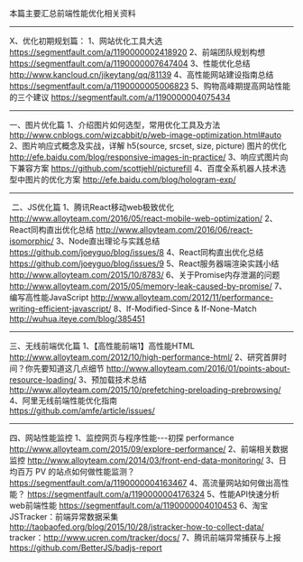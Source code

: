 本篇主要汇总前端性能优化相关资料


-------------------------------------------------------------------------------
X、优化初期规划篇：
1、网站优化工具大选
https://segmentfault.com/a/1190000002418920
2、前端团队规划构想
https://segmentfault.com/a/1190000007647404
3、性能优化总结
http://www.kancloud.cn/jikeytang/qq/81139
4、高性能网站建设指南总结
https://segmentfault.com/a/1190000005006823
5、购物高峰期提高网站性能的三个建议
https://segmentfault.com/a/1190000004075434




-------------------------------------------------------------------------------
一、图片优化篇
1、介绍图片如何选型，常用优化工具及方法
http://www.cnblogs.com/wizcabbit/p/web-image-optimization.html#auto
2、图片响应式概念及实战，详解 h5(source, srcset, size, picture) 图片的优化
http://efe.baidu.com/blog/responsive-images-in-practice/
3、响应式图片向下兼容方案
https://github.com/scottjehl/picturefill
4、百度全系机器人技术选型中图片的优化方案
http://efe.baidu.com/blog/hologram-exp/




-------------------------------------------------------------------------------
 二、JS优化篇
1、腾讯React移动web极致优化
http://www.alloyteam.com/2016/05/react-mobile-web-optimization/
2、React同构直出优化总结
http://www.alloyteam.com/2016/06/react-isomorphic/
3、Node直出理论与实践总结
https://github.com/joeyguo/blog/issues/8
4、React同构直出优化总结
https://github.com/joeyguo/blog/issues/9
5、React服务器端渲染实践小结
http://www.alloyteam.com/2015/10/8783/
6、关于Promise内存泄漏的问题
http://www.alloyteam.com/2015/05/memory-leak-caused-by-promise/
7、编写高性能JavaScript
http://www.alloyteam.com/2012/11/performance-writing-efficient-javascript/
8、If-Modified-Since & If-None-Match
http://wuhua.iteye.com/blog/385451



-------------------------------------------------------------------------------

三、无线前端优化篇
1、【高性能前端1】高性能HTML   
http://www.alloyteam.com/2012/10/high-performance-html/
2、研究首屏时间？你先要知道这几点细节
http://www.alloyteam.com/2016/01/points-about-resource-loading/
3、预加载技术总结
http://www.alloyteam.com/2015/10/prefetching-preloading-prebrowsing/
4、阿里无线前端性能优化指南  
https://github.com/amfe/article/issues/





-------------------------------------------------------------------------------

四、网站性能监控
1、监控网页与程序性能---初探 performance
http://www.alloyteam.com/2015/09/explore-performance/
2、前端相关数据监控
http://www.alloyteam.com/2014/03/front-end-data-monitoring/
3、日均百万 PV 的站点如何做性能监测？
https://segmentfault.com/a/1190000004163467
4、高流量网站如何做出高性能？
https://segmentfault.com/a/1190000004176324
5、性能API快速分析web前端性能
https://segmentfault.com/a/1190000004010453
6、淘宝JSTracker：前端异常数据采集
http://taobaofed.org/blog/2015/10/28/jstracker-how-to-collect-data/
tracker：http://www.ucren.com/tracker/docs/
7、腾讯前端异常捕获与上报
https://github.com/BetterJS/badjs-report






